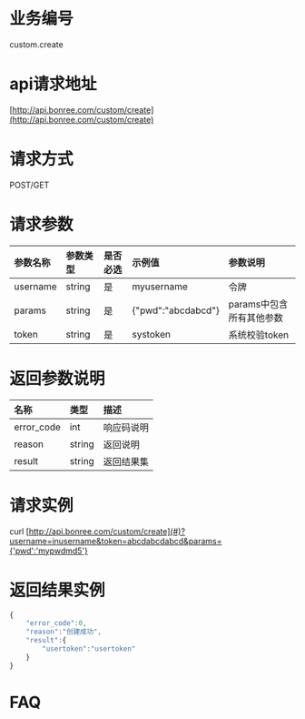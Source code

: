 # 业务编号

custom.create

# api请求地址

[http://api.bonree.com/custom/create](http://api.bonree.com/custom/create)

# 请求方式

POST/GET

# 请求参数

| 参数名称 | 参数类型 | 是否必选 | 示例值 | 参数说明 |
| :--- | :--- | :--- | :--- | :--- |
| username | string | 是 | myusername | 令牌 |
| params | string | 是 | {"pwd":"abcdabcd"} | params中包含所有其他参数 |
| token | string | 是 | systoken | 系统校验token |

# 返回参数说明

| 名称 | 类型 | 描述 |
| :--- | :--- | :--- |
| error\_code | int | 响应码说明 |
| reason | string | 返回说明 |
| result | string | 返回结果集 |

# 请求实例

curl [http://api.bonree.com/custom/create](#)?username=inusername&token=abcdabcdabcd&params={'pwd':'mypwdmd5'}

# 返回结果实例

```js
{
    "error_code":0,
    "reason":"创建成功",
    "result":{
        "usertoken":"usertoken"
    }
}
```

# FAQ



